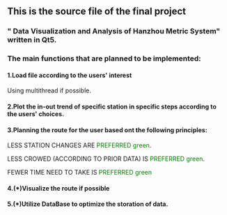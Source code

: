 
## This is the source file of the final project
### " Data Visualization and Analysis of Hanzhou Metric System" written in Qt5.
### The main functions that are planned to be implemented:
#### 1.Load file according to the users' interest
Using multithread if possible.
#### 2.Plot the in-out trend of specific station in specific steps according to the users' choices.
#### 3.Planning the route for the user based ont the following principles:
LESS STATION CHANGES ARE <font color=green>PREFERRED green</font>.

LESS CROWED (ACCORDING TO PRIOR DATA) IS <font color=green>PREFERRED green</font>.

FEWER TIME NEED TO TAKE IS <font color=green>PREFERRED green</font>

#### 4.(*)Visualize the route if possible 
#### 5.(*)Utilize DataBase to optimize the storation of data.
